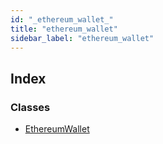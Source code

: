 ```yaml
---
id: "_ethereum_wallet_"
title: "ethereum_wallet"
sidebar_label: "ethereum_wallet"
---
```


## Index

### Classes

* [EthereumWallet](../classes/_ethereum_wallet_.ethereumwallet.md)
